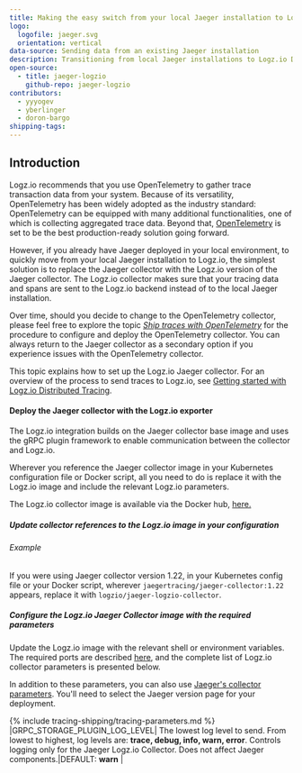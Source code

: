 ```yaml
---
title: Making the easy switch from your local Jaeger installation to Logz.io Distributed Tracing
logo:
  logofile: jaeger.svg
  orientation: vertical
data-source: Sending data from an existing Jaeger installation
description: Transitioning from local Jaeger installations to Logz.io Distributed Tracing
open-source:
  - title: jaeger-logzio
    github-repo: jaeger-logzio
contributors:
  - yyyogev
  - yberlinger
  - doron-bargo
shipping-tags:
---
```

## Introduction

Logz.io recommends that you use OpenTelemetry to gather trace transaction data from your system. Because of its versatility, OpenTelemetry has been widely adopted as the industry standard: OpenTelemetry can be equipped with many additional functionalities, one of which is collecting aggregated trace data. Beyond that, [OpenTelemetry](https://github.com/open-telemetry) is set to be the best production-ready solution going forward.

However, if you already have Jaeger deployed in your local environment, to quickly move from your local Jaeger installation to Logz.io,  the simplest solution is to replace the Jaeger collector with the Logz.io version of the Jaeger collector. The Logz.io collector makes sure that your tracing data and spans are sent to the Logz.io backend instead of to the local Jaeger installation. 

Over time, should you decide to change to the OpenTelemetry collector, please feel free to explore the topic [_Ship traces with OpenTelemetry_](https://docs.logz.io/shipping/tracing-sources/opentelemetry) for the procedure to configure and deploy the OpenTelemetry collector. You can always return to the Jaeger collector as a secondary option if you experience issues with the OpenTelemetry collector. 

This topic explains how to set up the Logz.io Jaeger collector. For an overview of the process to send traces to Logz.io, see [Getting started with Logz.io Distributed Tracing](https://docs.logz.io/user-guide/distributed-tracing/getting-started-tracing/). 


#### Deploy the Jaeger collector with the Logz.io exporter

The Logz.io integration builds on the Jaeger collector base image and uses the gRPC plugin framework to enable communication between the collector and Logz.io.

Wherever you reference the Jaeger collector image in your Kubernetes configuration file or Docker script, all you need to do is replace it with the Logz.io image and include the relevant Logz.io parameters. 

The Logz.io collector image is available via the Docker hub, [here.](https://hub.docker.com/r/logzio/jaeger-logzio-collector)

<div class="tasklist">

##### Update collector references to the Logz.io image in your configuration
###### Example
If you were using Jaeger collector version 1.22, in your Kubernetes config file or your Docker script, wherever `jaegertracing/jaeger-collector:1.22` appears, replace it with `logzio/jaeger-logzio-collector`.


##### Configure the Logz.io Jaeger Collector image with the required parameters

Update the Logz.io image with the relevant shell or environment variables. 
The required ports are described [here](https://www.jaegertracing.io/docs/latest/deployment/#collectors), and the complete list of Logz.io collector parameters is presented below. 

In addition to these parameters, you can also use [Jaeger's collector parameters](https://www.jaegertracing.io/docs/latest/cli/#jaeger-collector-grpc-plugin). 
You'll need to select the Jaeger version page for your deployment. 

{% include tracing-shipping/tracing-parameters.md %}
|GRPC_STORAGE_PLUGIN_LOG_LEVEL| The lowest log level to send.  From lowest to highest, log levels are: **trace, debug, info, warn, error**.  Controls logging only for the Jaeger Logz.io Collector.  Does not affect Jaeger components.|DEFAULT: **warn** |